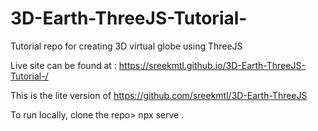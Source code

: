 # 3D-Earth-ThreeJS-Tutorial-
Tutorial repo for creating 3D virtual globe using ThreeJS

Live site can be found at : https://sreekmtl.github.io/3D-Earth-ThreeJS-Tutorial-/

This is the lite version of https://github.com/sreekmtl/3D-Earth-ThreeJS

To run locally, clone the repo> npx serve .
